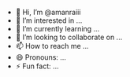 - 👋 Hi, I’m @amanraiii
- 👀 I’m interested in ...
- 🌱 I’m currently learning ...
- 💞️ I’m looking to collaborate on ...
- 📫 How to reach me ...
- 😄 Pronouns: ...
- ⚡ Fun fact: ...

<!---
amanraiii/amanraiii is a ✨ special ✨ repository because its `README.md` (this file) appears on your GitHub profile.
You can click the Preview link to take a look at your changes.
--->
